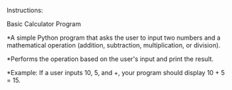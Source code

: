 Instructions:

Basic Calculator Program

*A simple Python program that asks the user to input two numbers and a mathematical operation (addition, subtraction, multiplication, or division).

*Performs the operation based on the user's input and print the result.

*Example: If a user inputs 10, 5, and +, your program should display 10 + 5 = 15.
